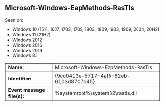 ## Microsoft-Windows-EapMethods-RasTls

Seen on:
* Windows 10 (1511, 1607, 1703, 1709, 1803, 1809, 1903, 1909, 2004, 20H2)
* Windows 11 (21H2)
* Windows 2012
* Windows 2016
* Windows 2019
* Windows 8.1

<table border="1" class="docutils">
  <tbody>
    <tr>
      <td><b>Name:</b></td>
      <td>Microsoft-Windows-EapMethods-RasTls</td>
    </tr>
    <tr>
      <td><b>Identifier:</b></td>
      <td>{9cc0413e-5717-4af5-82eb-6103d8707b45}</td>
    </tr>
    <tr>
      <td><b>Event message file(s):</b></td>
      <td>%systemroot%\system32\rastls.dll</td>
    </tr>
  </tbody>
</table>

&nbsp;

